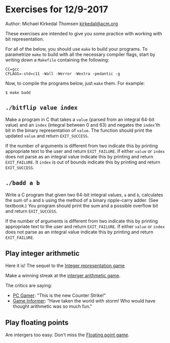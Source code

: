 # Exercises for 12/9-2017

Author: Michael Kirkedal Thomsen <kirkedal@acm.org>

These exercises are intended to give you some practice with working with bit representation.

For all of the below, you should use `make` to build your programs. To
parametrize `make` to build with all the necessary compiler flags, start by
writing down a `Makefile` containing the following:

```
CC=gcc
CFLAGS=-std=c11 -Wall -Werror -Wextra -pedantic -g
```

Now, to compile the programs below, just `make` them. For example:

```
$ make badd
```


## `./bitflip value index`
Make a program in C that takes a `value` (parsed from an integral 64-bit value) and an `index` (integral between 0 and 63) and negates the `index`'th bit in the binary representation of `value`. The function should print the updated `value` and return `EXIT_SUCCESS`.

If the number of arguments is different from two indicate this by printing appropriate text to the user and return `EXIT_FAILURE`. If either `value` or `index` does not parse as an integral value indicate this by printing and return `EXIT_FAILURE`. It `index` is out of bounds indicate this by printing and return `EXIT_SUCCESS`.


## `./badd a b`
Write a C program that given two 64-bit integral values, `a` and `b`, calculates the sum of `a` and `b` using the method of a binary ripple-carry adder. (See textbook.)
You program should print the sum and a possible overflow bit and return `EXIT_SUCCESS`.

If the number of arguments is different from two indicate this by printing appropriate text to the user and return `EXIT_FAILURE`. If either `value` or `index` does not parse as an integral value indicate this by printing and return `EXIT_FAILURE`.

## Play integer arithmetic
Here it is! The sequel to the [Integer representation game](https://games.onlineta.org/integers.html)

Make a winning streak at the [interger arithmetic game](https://games.onlineta.org/integer-arithmetic.html). 

The critics are saying:
* [PC Gamer](http://www.pcgamer.com/): "This is the new Counter Strike!" 
* [Game Informer](http://www.gameinformer.com/): "Have taken the world with storm! Who would have thought arithmetic was so much fun."

## Play floating points
Are intergers too easy. Don't miss the [Floating point game](https://games.onlineta.org/floating-point.html).
